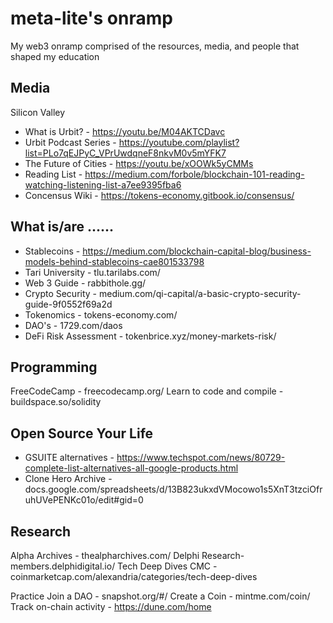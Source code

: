 # meta-lite's onramp
My web3 onramp comprised of the resources, media, and people that shaped my education


## Media
Silicon Valley

* What is Urbit? - https://youtu.be/M04AKTCDavc
* Urbit Podcast Series - https://youtube.com/playlist?list=PLo7qEJPyC_VPrUwdqneF8nkvM0v5mYFK7
* The Future of Cities - https://youtu.be/xOOWk5yCMMs
* Reading List - https://medium.com/forbole/blockchain-101-reading-watching-listening-list-a7ee9395fba6
* Concensus Wiki - https://tokens-economy.gitbook.io/consensus/

## What is/are ......
* Stablecoins - https://medium.com/blockchain-capital-blog/business-models-behind-stablecoins-cae801533798
* Tari University - tlu.tarilabs.com/
* Web 3 Guide - rabbithole.gg/
* Crypto Security - medium.com/qi-capital/a-basic-crypto-security-guide-9f0552f69a2d
* Tokenomics - tokens-economy.com/
* DAO's - 1729.com/daos
* DeFi Risk Assessment - tokenbrice.xyz/money-markets-risk/

## Programming 
FreeCodeCamp - freecodecamp.org/
Learn to code and compile - buildspace.so/solidity

## Open Source Your Life
* GSUITE alternatives - https://www.techspot.com/news/80729-complete-list-alternatives-all-google-products.html
* Clone Hero Archive - docs.google.com/spreadsheets/d/13B823ukxdVMocowo1s5XnT3tzciOfruhUVePENKc01o/edit#gid=0

## Research
Alpha Archives - thealpharchives.com/
Delphi Research- members.delphidigital.io/
Tech Deep Dives CMC - coinmarketcap.com/alexandria/categories/tech-deep-dives

Practice 
Join a DAO - snapshot.org/#/
Create a Coin - mintme.com/coin/
Track on-chain activity - https://dune.com/home
